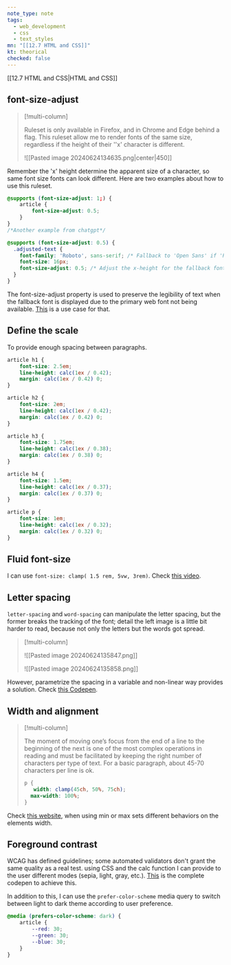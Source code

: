 ```yaml
---
note_type: note
tags:
  - web_development
  - css
  - text_styles
mn: "[[12.7 HTML and CSS]]"
kt: theorical
checked: false
---
```

[[12.7 HTML and CSS|HTML and CSS]]

## font-size-adjust
>[!multi-column]
>
>Ruleset is only available in Firefox, and in Chrome and Edge behind a flag. This ruleset allow me to render fonts of the same size, regardless if the height of their ''x' character is different.
>
>![[Pasted image 20240624134635.png|center|450]]

 Remember the 'x' height determine the apparent size of a character, so same font size fonts can look different. Here are two examples about how to use this ruleset.

```css
@supports (font-size-adjust: 1;) {
    article {
        font-size-adjust: 0.5;
    }
}
/*Another example from chatgpt*/

@supports (font-size-adjust: 0.5) {
  .adjusted-text {
    font-family: 'Roboto', sans-serif; /* Fallback to 'Open Sans' if 'Roboto' is unavailable */
    font-size: 16px;
    font-size-adjust: 0.5; /* Adjust the x-height for the fallback font */
  }
}
```

The font-size-adjust property is used to preserve the legibility of text when the fallback font is displayed due to the primary web font not being available. [This](https://archive.smashing.media/assets/344dbf88-fdf9-42bb-adb4-46f01eedd629/68d6d2bb-d2f2-4ed9-b224-8726a6d7df2e/font-size-adjust-css-techniques-legibility.gif) is a use case for that. 

## Define the scale
To provide enough spacing between paragraphs.

```css
article h1 {
    font-size: 2.5em;
    line-height: calc(1ex / 0.42);
    margin: calc(1ex / 0.42) 0;
}

article h2 {
    font-size: 2em;
    line-height: calc(1ex / 0.42);
    margin: calc(1ex / 0.42) 0;
}

article h3 {
    font-size: 1.75em;
    line-height: calc(1ex / 0.38);
    margin: calc(1ex / 0.38) 0;
}

article h4 {
    font-size: 1.5em;
    line-height: calc(1ex / 0.37);
    margin: calc(1ex / 0.37) 0;
}

article p {
    font-size: 1em;
    line-height: calc(1ex / 0.32);
    margin: calc(1ex / 0.32) 0;
}
```

## Fluid font-size
I can use `font-size: clamp( 1.5 rem, 5vw, 3rem)`. Check [this video](https://web.dev/articles/min-max-clamp#fluid-typography). 
## Letter spacing
`letter-spacing` and `word-spacing` can manipulate the letter spacing, but the former breaks the tracking of the font; detail the left image is a little bit harder to read, because not only the letters but the words got spread. 

>[!multi-column]
>
>![[Pasted image 20240624135847.png]]
>
>![[Pasted image 20240624135858.png]]

However, parametrize the spacing in a variable and non-linear way provides a solution. Check [this Codepen](https://codepen.io/smashingmag/pen/VweqoRM).

## Width and alignment
 >[!multi-column]
 >
>The moment of moving one’s focus from the end of a line to the beginning of the next is one of the most complex operations in reading and must be facilitated by keeping the right number of characters per type of text. For a basic paragraph, about 45-70 characters per line is ok. 
>
>```CSS
>p {
>    width: clamp(45ch, 50%, 75ch);
>   max-width: 100%;
>}
>```

Check [this website](https://web.dev/articles/min-max-clamp), when using min or max sets different behaviors on the elements width.

## Foreground contrast
WCAG has defined guidelines; some automated validators don't grant the same quality as a real test. using CSS and the calc function I can provide to the user different modes (sepia, light, gray, etc.). [This](https://codepen.io/smashingmag/pen/zYrygyr) is the complete codepen to achieve this. 

In addition to this, I can use the `prefer-color-scheme` media query to switch between light to dark theme according to user preference.

```css
@media (prefers-color-scheme: dark) {
    article {
        --red: 30;
        --green: 30;
        --blue: 30;
    }
}
```

